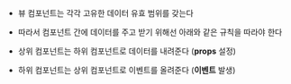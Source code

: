 
- 뷰 컴포넌트는 각각 고유한 데이터 유효 범위를 갖는다
- 따라서 컴포넌트 간에 데이터를 주고 받기 위해선 아래와 같은 규칙을 따라야 한다

- 상위 컴포넌트는 하위 컴포넌트로 데이터를 내려준다 (**props** 설정)
- 하위 컴포넌트는 상위 컴포넌트로 이벤트를 올려준다 (**이벤트** 발생)
